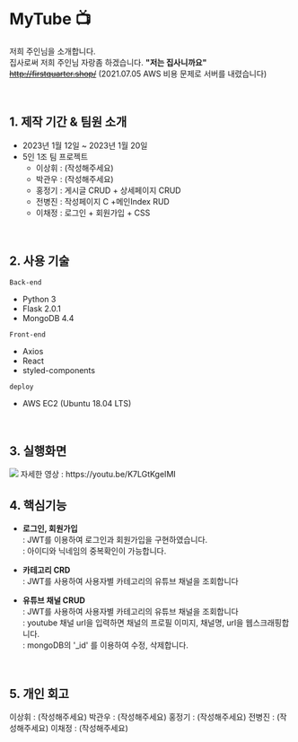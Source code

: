 # MyTube 📺

저희 주인님을 소개합니다.  
집사로써 저희 주인님 자랑좀 하겠습니다. **"저는 집사니까요"**  
~~http://firstquarter.shop/~~ (2021.07.05 AWS 비용 문제로 서버를 내렸습니다)

<br>

## 1. 제작 기간 & 팀원 소개

- 2023년 1월 12일 ~ 2023년 1월 20일
- 5인 1조 팀 프로젝트
  - 이상휘 : (작성해주세요)
  - 박관우 : (작성해주세요)
  - 홍정기 : 게시글 CRUD + 상세페이지 CRUD
  - 전병진 : 작성페이지 C +메인Index RUD
  - 이채정 : 로그인 + 회원가입 + CSS

<br>

## 2. 사용 기술

`Back-end`

- Python 3
- Flask 2.0.1
- MongoDB 4.4

`Front-end`

- Axios
- React
- styled-components

`deploy`

- AWS EC2 (Ubuntu 18.04 LTS)

<br>

## 3. 실행화면

<img src="https://user-images.githubusercontent.com/70243735/121630462-2ba5a000-cab8-11eb-8434-5ac030a5229c.gif">
자세한 영상 : https://youtu.be/K7LGtKgeIMI

<br>

## 4. 핵심기능

- **로그인, 회원가입**  
  : JWT를 이용하여 로그인과 회원가입을 구현하였습니다.  
  : 아이디와 닉네임의 중복확인이 가능합니다.

- **카테고리 CRD**  
  : JWT를 사용하여 사용자별 카테고리의 유튜브 채널을 조회합니다

- **유튜브 채널 CRUD**  
  : JWT를 사용하여 사용자별 카테고리의 유튜브 채널을 조회합니다  
  : youtube 채널 url을 입력하면 채널의 프로필 이미지, 채널명, url을 웹스크래핑합니다.  
  : mongoDB의 '\_id' 를 이용하여 수정, 삭제합니다.

<br>

## 5. 개인 회고

이상휘 : (작성해주세요)
박관우 : (작성해주세요)
홍정기 : (작성해주세요)
전병진 : (작성해주세요)
이채정 : (작성해주세요)

